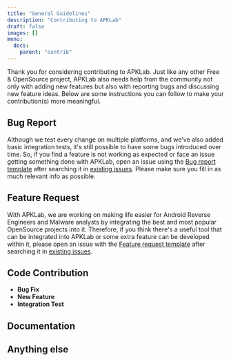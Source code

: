 ```yaml
---
title: "General Guidelines"
description: "Contributing to APKLab"
draft: false
images: []
menu:
  docs:
    parent: "contrib"
---
```


Thank you for considering contributing to APKLab. Just like any other Free & OpenSource project, APKLab also needs help from the community not only with adding new features but also with reporting bugs and discussing new feature ideas. Below are some instructions you can follow to make your contribution(s) more meaningful.

## Bug Report

Although we test every change on multiple platforms, and we've also added basic integration tests, it's still possible to have some bugs introduced over time. So, if you find a feature is not working as expected or face an issue getting something done with APKLab, open an issue using the [Bug report template](https://github.com/Surendrajat/APKLab/issues/new?template=bug_report.md) after searching it in [existing issues](https://github.com/Surendrajat/APKLab/issues). Please make sure you fill in as much relevant info as possible.

## Feature Request

With APKLab, we are working on making life easier for Android Reverse Engineers and Malware analysts by integrating the best and most popular OpenSource projects into it. Therefore, if you think there's a useful tool that can be integrated into APKLab or some extra feature can be developed within it, please open an issue with the [Feature request template](https://github.com/Surendrajat/APKLab/issues/new?template=feature_request.md) after searching it in [existing issues](https://github.com/Surendrajat/APKLab/issues).

## Code Contribution
- **Bug Fix**
- **New Feature**
- **Integration Test**

## Documentation


## Anything else
